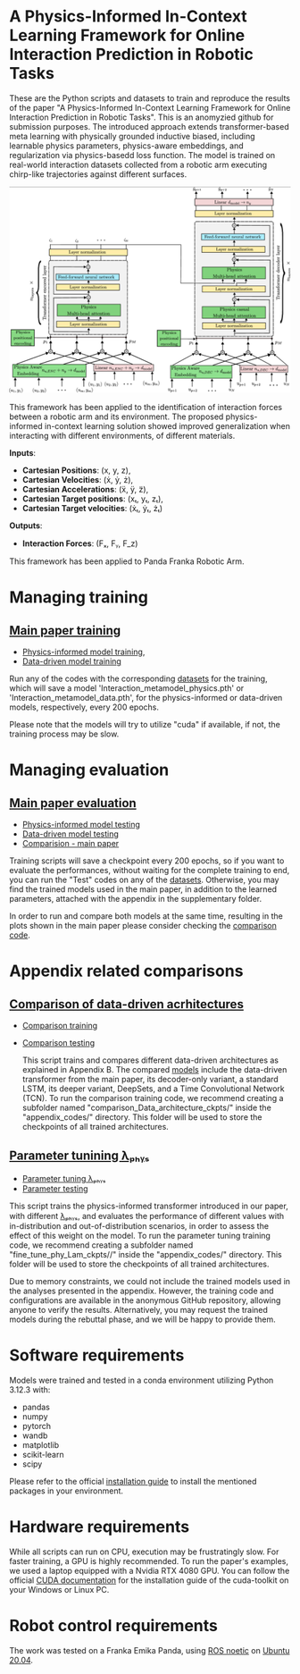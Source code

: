 # A Physics-Informed In-Context Learning Framework for Online Interaction Prediction in Robotic Tasks

These are the Python scripts and datasets to train and reproduce the results of the paper "A Physics-Informed In-Context Learning Framework for Online Interaction Prediction in Robotic Tasks". This is an anomyzied github for submission purposes. The introduced approach extends transformer-based meta learning with physically grounded inductive biased, including learnable physics parameters, physics-aware embeddings, and regularization via physics-basedd loss function. The model is trained on real-world interaction datasets collected from a robotic arm executing chirp-like trajectories against different surfaces.

![Figure 1: System architecture diagram](Images/model_scheme.png)

This framework has been applied to the identification of interaction forces between a robotic arm and its environment. The proposed physics-informed in-context learning solution showed improved generalization when interacting with different environments, of different materials.

**Inputs**:


  - **Cartesian Positions**: (x, y, z),
  - **Cartesian Velocities**: (ẋ, ẏ, ż),
  - **Cartesian Accelerations**: (ẍ, ÿ, z̈),
  - **Cartesian Target positions**: (xₜ, yₜ, zₜ),
  - **Cartesian Target velocities**: (ẋₜ, ẏₜ, żₜ)

**Outputs**:


  - **Interaction Forces**: (Fₓ, Fᵧ, F_z)


This framework has been applied to Panda Franka Robotic Arm.

# Managing training

## [Main paper training](./main_paper_codes/)


  - [Physics-informed model training](./main_paper_codes/InteractionMetaModel_Physics_train.py),
  - [Data-driven model training](./main_paper_codes/InteractionMetaModel_Data_train.py)


Run any of the codes with the corresponding [datasets](./Datasets/) for the training, which will save a model 'Interaction_metamodel_physics.pth' or 'Interaction_metamodel_data.pth', for the physics-informed or data-driven models, respectively, every 200 epochs. 

Please note that the models will try to utilize "cuda" if available, if not, the training process may be slow.

# Managing evaluation

## [Main paper evaluation](./main_paper_codes/)

- [Physics-informed model testing](./main_paper_codes/Test_interactionModel_Physics.py)
- [Data-driven model testing](./main_paper_codes/Test_interactionModel_Physics.py)
- [Comparision - main paper](./main_paper_codes/Test_interactionModel_Both.py)

Training scripts will save a checkpoint every 200 epochs, so if you want to evaluate the performances, without waiting for the complete training to end, you can run the "Test" codes on any of the [datasets](./Datasets/). Otherwise, you may find the trained models used in the main paper, in addition to the learned parameters, attached with the appendix in the supplementary folder.

In order to run and compare both models at the same time, resulting in the plots shown in the main paper please consider checking the [comparison code](./main_paper_codes/Test_interactionModel_Both.py).

# Appendix related comparisons

## [Comparison of data-driven acrhitectures](./appendix_codes)

- [Comparison training](./appendix_codes/InteractionMetaModel_Data_train_comparison_architecture.py)
- [Comparison testing](./appendix_codes/Test_interactionModel_comparison_Data_architecture.py)

  This script trains and compares different data-driven architectures as explained in Appendix B. The compared [models](./appendix_codes/DataDriven_interaction_model.py) include the data-driven transformer from the main paper, its decoder-only variant, a standard LSTM, its deeper variant, DeepSets, and a Time Convolutional Network (TCN). To run the comparison training code, we recommend creating a subfolder named "comparison_Data_architecture_ckpts/" inside the "appendix_codes/" directory. This folder will be used to store the checkpoints of all trained architectures.


## [Parameter tunining λₚₕᵧₛ](./appendix_codes)

- [Parameter tuning λₚₕᵧₛ](./appendix_codes/InteractionMetaModel_Physics_train_old_fine_tune_lam.py)
- [Parameter testing](appendix_codes/Test_interactionModel_fine_tune_Phy_Lam.py)

This script trains the physics-informed transformer introduced in our paper, with different [λₚₕᵧₛ](./appendix_codes/PITransformer_interaction_model.py), and evaluates the performance of different values with in-distribution and out-of-distribution scenarios, in order to assess the effect of this weight on the model. To run the parameter tuning training code, we recommend creating a subfolder named "fine_tune_phy_Lam_ckpts//" inside the "appendix_codes/" directory. This folder will be used to store the checkpoints of all trained architectures.

Due to memory constraints, we could not include the trained models used in the analyses presented in the appendix. However, the training code and configurations are available in the anonymous GitHub repository, allowing anyone to verify the results. Alternatively, you may request the trained models during the rebuttal phase, and we will be happy to provide them.

# Software requirements

Models were trained and tested in a conda environment utilizing Python 3.12.3 with:

- pandas
- numpy
- pytorch
- wandb
- matplotlib
- scikit-learn
- scipy

Please refer to the official [installation guide](https://www.anaconda.com/docs/tools/working-with-conda/packages/install-packages) to install the mentioned packages in your environment.

# Hardware requirements

While all scripts can run on CPU, execution may be frustratingly slow. For faster training, a GPU is highly recommended. To run the paper's examples, we used a laptop equipped with a Nvidia RTX 4080 GPU.
You can follow the official [CUDA documentation](https://docs.nvidia.com/cuda/index.html) for the installation guide of the cuda-toolkit on your Windows or Linux PC. 

# Robot control requirements

The work was tested on a Franka Emika Panda, using [ROS noetic](https://wiki.ros.org/noetic) on [Ubuntu 20.04](https://wiki.ubuntu.com/FocalFossa/ReleaseNotes).




